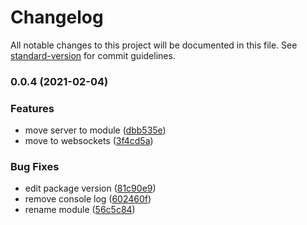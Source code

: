 # Changelog

All notable changes to this project will be documented in this file. See [standard-version](https://github.com/conventional-changelog/standard-version) for commit guidelines.

### 0.0.4 (2021-02-04)


### Features

* move server to module ([dbb535e](https://github.com/jz-software/jz-process-manager/commit/dbb535e7121a30c6ee3224ba9a15c9630374cb89))
* move to websockets ([3f4cd5a](https://github.com/jz-software/jz-process-manager/commit/3f4cd5ab86fce85166b0acaa6c19c2512c65de3d))


### Bug Fixes

* edit package version ([81c90e9](https://github.com/jz-software/jz-process-manager/commit/81c90e965019e9cfabaa90468a5f202e7caafca2))
* remove console log ([602460f](https://github.com/jz-software/jz-process-manager/commit/602460fa1b2914cb2a5550ab207f3dcb51f3517e))
* rename module ([56c5c84](https://github.com/jz-software/jz-process-manager/commit/56c5c84d41358c84ffb0544f4f0a0d6b191731b5))
